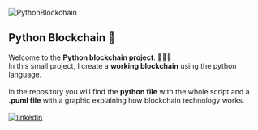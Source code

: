 ![PythonBlockchain](https://github.com/user-attachments/assets/f03585cf-b903-459b-9116-35e239f431e6)

## Python Blockchain 🐍
Welcome to the **Python blockchain project**. 🧑🏻‍💻\
In this small project, I create a **working blockchain** using the python language.\
\
In the repository you will find the **python file** with the whole script and a **.puml file** with a graphic explaining how blockchain technology works.
\
\
[![linkedin](https://img.shields.io/badge/linkedin-0A66C2?style=for-the-badge&logo=linkedin&logoColor=white)](https://www.linkedin.com/in/francescozaratti/)
